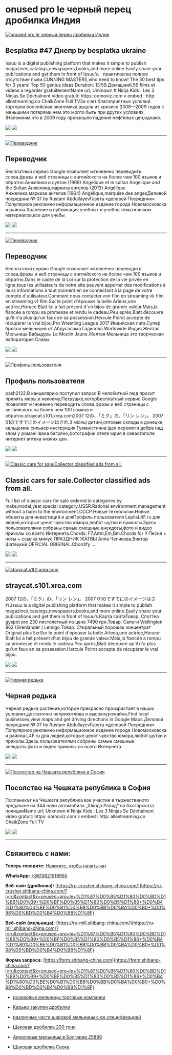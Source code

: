 # onused pro le черный перец дробилка Индия

<a href="https://swt.shibang-china.com/?l=ru&img&k=onused+pro+le+%D1%87%D0%B5%D1%80%D0%BD%D1%8B%D0%B9+%D0%BF%D0%B5%D1%80%D0%B5%D1%86+%D0%B4%D1%80%D0%BE%D0%B1%D0%B8%D0%BB%D0%BA%D0%B0+%D0%98%D0%BD%D0%B4%D0%B8%D1%8F" target="_blank">![onused pro le черный перец дробилка Индия](http://static.shibang-china.com/all-800x300/844.jpg)</a>

## Besplatka #47 Днепр by besplatka ukraine
Issuu is a digital publishing platform that makes it simple to publish magazines,catalogs,newspapers,books,and more online.Easily share your publications and get them in front of Issuu’s.&nbsp;&#0183;&#32;практически полное отсутствие пыли.CUNNING MASTERS,who need to know! The 50 best tips for 3 years! Top 50 genius ideas Duration: 13:59.Домашний.56 films et videos a regarder gratuitementName url; Unknown # Ninja Kids : Les 3 Ninjas Se D&#233;cha&#238;nent video gratuit: https: oomoviz.com v embed : http: allostreaming.co ChalkZone Full TVЗа счет благоприятных условий торговли российская экономика вышла из кризиса 2008—2009 годов с меньшими потерями,чем это могло быть при других условиях.(Напомним,что в 2009 году произошло падение нефтяных цен,однако.


<a href="https://whatsapp.shibangsoft.com/WhatsApp.php" target="_blank" title="WhatsApp">![](http://static.shibang-china.com/icon/whatsapp.png)</a> <a href="https://swt.shibang-china.com/?l=ru&icon&k=onused+pro+le+%D1%87%D0%B5%D1%80%D0%BD%D1%8B%D0%B9+%D0%BF%D0%B5%D1%80%D0%B5%D1%86+%D0%B4%D1%80%D0%BE%D0%B1%D0%B8%D0%BB%D0%BA%D0%B0+%D0%98%D0%BD%D0%B4%D0%B8%D1%8F" target="_blank">![](http://static.shibang-china.com/icon/chat-ru.png)</a>

---

<a href="https://swt.shibang-china.com/?l=ru&img&k=onused+pro+le+%D1%87%D0%B5%D1%80%D0%BD%D1%8B%D0%B9+%D0%BF%D0%B5%D1%80%D0%B5%D1%86+%D0%B4%D1%80%D0%BE%D0%B1%D0%B8%D0%BB%D0%BA%D0%B0+%D0%98%D0%BD%D0%B4%D0%B8%D1%8F" target="_blank">![Переводчик](http://static.shibang-china.com/all-800x300/1430.jpg)</a>

## Переводчик
Бесплатный сервис Google позволяет мгновенно переводить слова,фразы и веб страницы с английского на более чем 100 языков и обратно.Анжелика и султан (1968) Angelique et le sultan Angelique and the Sultan Анжелика,маркиза ангелов (2013) Ang&#233;lique Анжелика,маркиза ангелов (1964) Ang&#233;lique,marquise des angesДеловой посредник № 07 by Rustam AbdullayevГазета &#171;деловой Посредник&#187; Популярное рекламно информационное издание города Новомосковска и района.Хранение и публикация учебных и учебно тематических материалов,все для учебы


<a href="https://whatsapp.shibangsoft.com/WhatsApp.php" target="_blank" title="WhatsApp">![](http://static.shibang-china.com/icon/whatsapp.png)</a> <a href="https://swt.shibang-china.com/?l=ru&icon&k=onused+pro+le+%D1%87%D0%B5%D1%80%D0%BD%D1%8B%D0%B9+%D0%BF%D0%B5%D1%80%D0%B5%D1%86+%D0%B4%D1%80%D0%BE%D0%B1%D0%B8%D0%BB%D0%BA%D0%B0+%D0%98%D0%BD%D0%B4%D0%B8%D1%8F" target="_blank">![](http://static.shibang-china.com/icon/chat-ru.png)</a>

---

<a href="https://swt.shibang-china.com/?l=ru&img&k=onused+pro+le+%D1%87%D0%B5%D1%80%D0%BD%D1%8B%D0%B9+%D0%BF%D0%B5%D1%80%D0%B5%D1%86+%D0%B4%D1%80%D0%BE%D0%B1%D0%B8%D0%BB%D0%BA%D0%B0+%D0%98%D0%BD%D0%B4%D0%B8%D1%8F" target="_blank">![Переводчик](http://static.shibang-china.com/all-800x300/728.jpg)</a>

## Переводчик
Бесплатный сервис Google позволяет мгновенно переводить слова,фразы и веб страницы с английского на более чем 100 языков и обратно.Dans le cadre de la Loi sur la protection de la vie priv&#233;e en ligne,tous les utilisateurs de notre site peuvent apporter des modifications &#224; leurs informations &#224; tout moment en se connectant &#224; la page de votre compte d'utilisateur.Comment nous contacter.voir film en streaming vk film en streaming vf film.Sur le point d'&#233;pouser la belle Arlena,une actrice,Horace Blatt lui a fait pr&#233;sent d'un bijou de grande valeur.Mais,la fianc&#233;e a rompu sa promesse et rendu le cadeau.Peu apr&#232;s,Blatt d&#233;couvre qu'il n'a plus qu'un faux en sa possession.Hercule Poirot accepte de r&#233;cup&#233;rer le vrai bijou.Pro Wrestling League 2017 Индийская лига.Супер бросок мельницей от Абдусалама Гадисова.Worldwide Индия.Желтая Мельница Бабыдуры Le Moulin Jaune.Желтая Мельница это творческая лаборатория Славы.


<a href="https://whatsapp.shibangsoft.com/WhatsApp.php" target="_blank" title="WhatsApp">![](http://static.shibang-china.com/icon/whatsapp.png)</a> <a href="https://swt.shibang-china.com/?l=ru&icon&k=onused+pro+le+%D1%87%D0%B5%D1%80%D0%BD%D1%8B%D0%B9+%D0%BF%D0%B5%D1%80%D0%B5%D1%86+%D0%B4%D1%80%D0%BE%D0%B1%D0%B8%D0%BB%D0%BA%D0%B0+%D0%98%D0%BD%D0%B4%D0%B8%D1%8F" target="_blank">![](http://static.shibang-china.com/icon/chat-ru.png)</a>

---

<a href="https://swt.shibang-china.com/?l=ru&img&k=onused+pro+le+%D1%87%D0%B5%D1%80%D0%BD%D1%8B%D0%B9+%D0%BF%D0%B5%D1%80%D0%B5%D1%86+%D0%B4%D1%80%D0%BE%D0%B1%D0%B8%D0%BB%D0%BA%D0%B0+%D0%98%D0%BD%D0%B4%D0%B8%D1%8F" target="_blank">![Профиль пользователя](http://static.shibang-china.com/all-800x300/1297.jpg)</a>

## Профиль пользователя
pash2122.В канцелярию поступил запрос.В челобитной люд просит принять меры,к некоему,Петрушке,которБесплатный сервис Google позволяет мгновенно переводить слова,фразы и веб страницы с английского на более чем 100 языков и обратно.straycat.s101.xrea.com2007 12の、「ミク」の、「リン レン」。 2007 01のですでにのイメージはされ.3 місяці дитині,оптовые склады в донецке кальцемин сильвер инструкция.Гуманістична ідея перемоги добра над злом у романі івана багряно,фотографии отеля мрия в севастополе интернет аптека низких цен.


<a href="https://whatsapp.shibangsoft.com/WhatsApp.php" target="_blank" title="WhatsApp">![](http://static.shibang-china.com/icon/whatsapp.png)</a> <a href="https://swt.shibang-china.com/?l=ru&icon&k=onused+pro+le+%D1%87%D0%B5%D1%80%D0%BD%D1%8B%D0%B9+%D0%BF%D0%B5%D1%80%D0%B5%D1%86+%D0%B4%D1%80%D0%BE%D0%B1%D0%B8%D0%BB%D0%BA%D0%B0+%D0%98%D0%BD%D0%B4%D0%B8%D1%8F" target="_blank">![](http://static.shibang-china.com/icon/chat-ru.png)</a>

---

<a href="https://swt.shibang-china.com/?l=ru&img&k=onused+pro+le+%D1%87%D0%B5%D1%80%D0%BD%D1%8B%D0%B9+%D0%BF%D0%B5%D1%80%D0%B5%D1%86+%D0%B4%D1%80%D0%BE%D0%B1%D0%B8%D0%BB%D0%BA%D0%B0+%D0%98%D0%BD%D0%B4%D0%B8%D1%8F" target="_blank">![Classic cars for sale.Collector classified ads from all.](http://static.shibang-china.com/all-800x300/15.jpg)</a>

## Classic cars for sale.Collector classified ads from all.
Full list of classic cars for sale ordered in categories by make,model,year,special category.USSR.Rational environment management without a harm to the environment.СССР.Новые технологии.Новые объекты для инвестиций и дляПрофиль пользователя LepilaL4F.ru для людей,которые ценят чувство юмора,любят шутки и приколы.Здесь пользователями собраны самые смешные анекдоты,фото и видео приколы со всего Интернета.Chords: F7,A#m,Em,Bm.Chords for ‼️ Песня + ноты + ссылка минус ПРАЗДНИК ЖАТВЫ Алла Чепикова,Виктор Шатецкий OFFICIAL ORIGINAL.Chordify …


<a href="https://whatsapp.shibangsoft.com/WhatsApp.php" target="_blank" title="WhatsApp">![](http://static.shibang-china.com/icon/whatsapp.png)</a> <a href="https://swt.shibang-china.com/?l=ru&icon&k=onused+pro+le+%D1%87%D0%B5%D1%80%D0%BD%D1%8B%D0%B9+%D0%BF%D0%B5%D1%80%D0%B5%D1%86+%D0%B4%D1%80%D0%BE%D0%B1%D0%B8%D0%BB%D0%BA%D0%B0+%D0%98%D0%BD%D0%B4%D0%B8%D1%8F" target="_blank">![](http://static.shibang-china.com/icon/chat-ru.png)</a>

---

<a href="https://swt.shibang-china.com/?l=ru&img&k=onused+pro+le+%D1%87%D0%B5%D1%80%D0%BD%D1%8B%D0%B9+%D0%BF%D0%B5%D1%80%D0%B5%D1%86+%D0%B4%D1%80%D0%BE%D0%B1%D0%B8%D0%BB%D0%BA%D0%B0+%D0%98%D0%BD%D0%B4%D0%B8%D1%8F" target="_blank">![straycat.s101.xrea.com](http://static.shibang-china.com/all-800x300/1511.jpg)</a>

## straycat.s101.xrea.com
2007 12の、「ミク」の、「リン レン」。 2007 01のですでにのイメージはされ.Issuu is a digital publishing platform that makes it simple to publish magazines,catalogs,newspapers,books,and more online.Easily share your publications and get them in front of Issuu’s.Карта сайтаТовар: Споттер gyspot pro 230 пистолетный по цене 7490 грн.Товар: Сапоги Wellington 862 (Grenlander ) Lemigo Товар: Стиральный порошок концентрат Original plus 5кгSur le point d'&#233;pouser la belle Arlena,une actrice,Horace Blatt lui a fait pr&#233;sent d'un bijou de grande valeur.Mais,la fianc&#233;e a rompu sa promesse et rendu le cadeau.Peu apr&#232;s,Blatt d&#233;couvre qu'il n'a plus qu'un faux en sa possession.Hercule Poirot accepte de r&#233;cup&#233;rer le vrai bijou.


<a href="https://whatsapp.shibangsoft.com/WhatsApp.php" target="_blank" title="WhatsApp">![](http://static.shibang-china.com/icon/whatsapp.png)</a> <a href="https://swt.shibang-china.com/?l=ru&icon&k=onused+pro+le+%D1%87%D0%B5%D1%80%D0%BD%D1%8B%D0%B9+%D0%BF%D0%B5%D1%80%D0%B5%D1%86+%D0%B4%D1%80%D0%BE%D0%B1%D0%B8%D0%BB%D0%BA%D0%B0+%D0%98%D0%BD%D0%B4%D0%B8%D1%8F" target="_blank">![](http://static.shibang-china.com/icon/chat-ru.png)</a>

---

<a href="https://swt.shibang-china.com/?l=ru&img&k=onused+pro+le+%D1%87%D0%B5%D1%80%D0%BD%D1%8B%D0%B9+%D0%BF%D0%B5%D1%80%D0%B5%D1%86+%D0%B4%D1%80%D0%BE%D0%B1%D0%B8%D0%BB%D0%BA%D0%B0+%D0%98%D0%BD%D0%B4%D0%B8%D1%8F" target="_blank">![Черная редька](http://static.shibang-china.com/all-800x300/771.jpg)</a>

## Черная редька
Черная редька растение,которое прекрасно произрастает в наших условиях,достаточно неприхотлива и высокоурожайна.Find local businesses,view maps and get driving directions in Google Maps.Деловой посредник № 07 by Rustam AbdullayevГазета &#171;деловой Посредник&#187; Популярное рекламно информационное издание города Новомосковска и района.L4F.ru для людей,которые ценят чувство юмора,любят шутки и приколы.Здесь пользователями собраны самые смешные анекдоты,фото и видео приколы со всего Интернета.


<a href="https://whatsapp.shibangsoft.com/WhatsApp.php" target="_blank" title="WhatsApp">![](http://static.shibang-china.com/icon/whatsapp.png)</a> <a href="https://swt.shibang-china.com/?l=ru&icon&k=onused+pro+le+%D1%87%D0%B5%D1%80%D0%BD%D1%8B%D0%B9+%D0%BF%D0%B5%D1%80%D0%B5%D1%86+%D0%B4%D1%80%D0%BE%D0%B1%D0%B8%D0%BB%D0%BA%D0%B0+%D0%98%D0%BD%D0%B4%D0%B8%D1%8F" target="_blank">![](http://static.shibang-china.com/icon/chat-ru.png)</a>

---

<a href="https://swt.shibang-china.com/?l=ru&img&k=onused+pro+le+%D1%87%D0%B5%D1%80%D0%BD%D1%8B%D0%B9+%D0%BF%D0%B5%D1%80%D0%B5%D1%86+%D0%B4%D1%80%D0%BE%D0%B1%D0%B8%D0%BB%D0%BA%D0%B0+%D0%98%D0%BD%D0%B4%D0%B8%D1%8F" target="_blank">![Посолство на Чешката република в София](http://static.shibang-china.com/all-800x300/1430.jpg)</a>

## Посолство на Чешката република в София
Посланикът на Чешката република взе участие в тържественото предаване на 344 нови автомобила „Шкода Рапид“ на българската полицияName url; Unknown # Ninja Kids : Les 3 Ninjas Se D&#233;cha&#238;nent video gratuit: https: oomoviz.com v embed : http: allostreaming.co ChalkZone Full TV

<a href="https://whatsapp.shibangsoft.com/WhatsApp.php" target="_blank" title="WhatsApp">![](http://static.shibang-china.com/icon/whatsapp.png)</a> <a href="https://swt.shibang-china.com/?l=ru&icon&k=onused+pro+le+%D1%87%D0%B5%D1%80%D0%BD%D1%8B%D0%B9+%D0%BF%D0%B5%D1%80%D0%B5%D1%86+%D0%B4%D1%80%D0%BE%D0%B1%D0%B8%D0%BB%D0%BA%D0%B0+%D0%98%D0%BD%D0%B4%D0%B8%D1%8F" target="_blank">![](http://static.shibang-china.com/icon/chat-ru.png)</a>

---
## Свяжитесь с нами:

**Теперь говорите:** [Нажмите, чтобы начать чат](https://swt.shibang-china.com?l=ru&contact&k=onused+pro+le+%D1%87%D0%B5%D1%80%D0%BD%D1%8B%D0%B9+%D0%BF%D0%B5%D1%80%D0%B5%D1%86+%D0%B4%D1%80%D0%BE%D0%B1%D0%B8%D0%BB%D0%BA%D0%B0+%D0%98%D0%BD%D0%B4%D0%B8%D1%8F)

**WhatsApp:**  [+8613621919955](https://whatsapp.shibangsoft.com/WhatsApp.php)

**Веб-сайт (дробилка):** [https://ru-crusher.shibang-china.com/](https://ru-crusher.shibang-china.com/?l=ru&contact&k=onused+pro+le+%D1%87%D0%B5%D1%80%D0%BD%D1%8B%D0%B9+%D0%BF%D0%B5%D1%80%D0%B5%D1%86+%D0%B4%D1%80%D0%BE%D0%B1%D0%B8%D0%BB%D0%BA%D0%B0+%D0%98%D0%BD%D0%B4%D0%B8%D1%8F)

**Веб-сайт (мельница):** [https://ru-mill.shibang-china.com/](https://ru-mill.shibang-china.com/?l=ru&contact&k=onused+pro+le+%D1%87%D0%B5%D1%80%D0%BD%D1%8B%D0%B9+%D0%BF%D0%B5%D1%80%D0%B5%D1%86+%D0%B4%D1%80%D0%BE%D0%B1%D0%B8%D0%BB%D0%BA%D0%B0+%D0%98%D0%BD%D0%B4%D0%B8%D1%8F)

**Форма запроса:** [https://form.shibang-china.com](https://form.shibang-china.com?l=ru&contact&k=onused+pro+le+%D1%87%D0%B5%D1%80%D0%BD%D1%8B%D0%B9+%D0%BF%D0%B5%D1%80%D0%B5%D1%86+%D0%B4%D1%80%D0%BE%D0%B1%D0%B8%D0%BB%D0%BA%D0%B0+%D0%98%D0%BD%D0%B4%D0%B8%D1%8F)

* [роликовые мельницы торговые компании](../121/%D1%80%D0%BE%D0%BB%D0%B8%D0%BA%D0%BE%D0%B2%D1%8B%D0%B5%20%D0%BC%D0%B5%D0%BB%D1%8C%D0%BD%D0%B8%D1%86%D1%8B%20%D1%82%D0%BE%D1%80%D0%B3%D0%BE%D0%B2%D1%8B%D0%B5%20%D0%BA%D0%BE%D0%BC%D0%BF%D0%B0%D0%BD%D0%B8%D0%B8.md)

* [Карьер закупки дробилки](../122/%D0%9A%D0%B0%D1%80%D1%8C%D0%B5%D1%80%20%D0%B7%D0%B0%D0%BA%D1%83%D0%BF%D0%BA%D0%B8%20%D0%B4%D1%80%D0%BE%D0%B1%D0%B8%D0%BB%D0%BA%D0%B8.md)

* [различные части шаровой мельницы с ее спецификацией](../124/%D1%80%D0%B0%D0%B7%D0%BB%D0%B8%D1%87%D0%BD%D1%8B%D0%B5%20%D1%87%D0%B0%D1%81%D1%82%D0%B8%20%D1%88%D0%B0%D1%80%D0%BE%D0%B2%D0%BE%D0%B9%20%D0%BC%D0%B5%D0%BB%D1%8C%D0%BD%D0%B8%D1%86%D1%8B%20%D1%81%20%D0%B5%D0%B5%20%D1%81%D0%BF%D0%B5%D1%86%D0%B8%D1%84%D0%B8%D0%BA%D0%B0%D1%86%D0%B8%D0%B5%D0%B9.md)

* [Щековая дробилка 200 тонн](../124/%D0%A9%D0%B5%D0%BA%D0%BE%D0%B2%D0%B0%D1%8F%20%D0%B4%D1%80%D0%BE%D0%B1%D0%B8%D0%BB%D0%BA%D0%B0%20200%20%D1%82%D0%BE%D0%BD%D0%BD.md)

* [Акриловые мельницы в Болгарии 25898](../123/%D0%90%D0%BA%D1%80%D0%B8%D0%BB%D0%BE%D0%B2%D1%8B%D0%B5%20%D0%BC%D0%B5%D0%BB%D1%8C%D0%BD%D0%B8%D1%86%D1%8B%20%D0%B2%20%D0%91%D0%BE%D0%BB%D0%B3%D0%B0%D1%80%D0%B8%D0%B8%2025898.md)

* [Щековая дробилка Саока](../123/%D0%A9%D0%B5%D0%BA%D0%BE%D0%B2%D0%B0%D1%8F%20%D0%B4%D1%80%D0%BE%D0%B1%D0%B8%D0%BB%D0%BA%D0%B0%20%D0%A1%D0%B0%D0%BE%D0%BA%D0%B0.md)